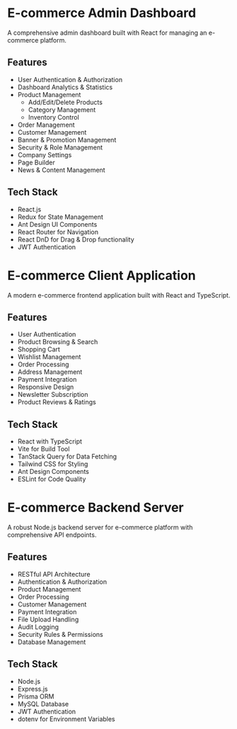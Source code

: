 # E-commerce Admin Dashboard

A comprehensive admin dashboard built with React for managing an e-commerce platform.

## Features

- User Authentication & Authorization
- Dashboard Analytics & Statistics
- Product Management
  - Add/Edit/Delete Products
  - Category Management
  - Inventory Control
- Order Management
- Customer Management
- Banner & Promotion Management
- Security & Role Management
- Company Settings
- Page Builder
- News & Content Management

## Tech Stack

- React.js
- Redux for State Management
- Ant Design UI Components
- React Router for Navigation
- React DnD for Drag & Drop functionality
- JWT Authentication


# E-commerce Client Application

A modern e-commerce frontend application built with React and TypeScript.

## Features

- User Authentication
- Product Browsing & Search
- Shopping Cart
- Wishlist Management
- Order Processing
- Address Management
- Payment Integration
- Responsive Design
- Newsletter Subscription
- Product Reviews & Ratings

## Tech Stack

- React with TypeScript
- Vite for Build Tool
- TanStack Query for Data Fetching
- Tailwind CSS for Styling
- Ant Design Components
- ESLint for Code Quality

# E-commerce Backend Server

A robust Node.js backend server for e-commerce platform with comprehensive API endpoints.

## Features

- RESTful API Architecture
- Authentication & Authorization
- Product Management
- Order Processing
- Customer Management
- Payment Integration
- File Upload Handling
- Audit Logging
- Security Rules & Permissions
- Database Management

## Tech Stack

- Node.js
- Express.js
- Prisma ORM
- MySQL Database
- JWT Authentication
- dotenv for Environment Variables

